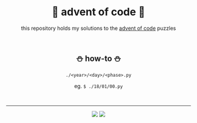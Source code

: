 <div align="center">

# :christmas_tree: advent of code :christmas_tree:

this repository holds my solutions to the [advent of code](https://adventofcode.com) puzzles

<br>

## :snowman: how-to :snowman:

`./<year>/<day>/<phase>.py`

eg. `$ ./18/01/00.py`

<br><hr>

[![](https://img.shields.io/badge/neko250-333333.svg?style=for-the-badge)](https://neko250.github.io) [![](https://img.shields.io/badge/jazzy_code_🎶🎷-333333.svg?style=for-the-badge)](https://www.youtube.com/watch?v=fAi7IeJG-6Y)

</div>
